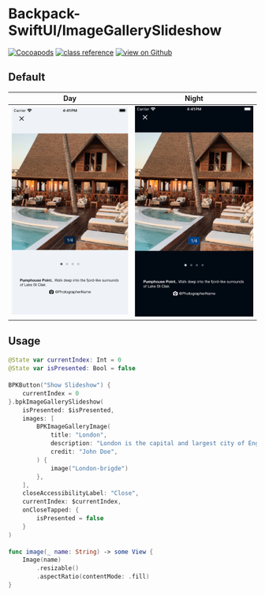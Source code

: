 # Backpack-SwiftUI/ImageGallerySlideshow

[![Cocoapods](https://img.shields.io/cocoapods/v/Backpack-SwiftUI.svg?style=flat)](https://cocoapods.org/pods/Backpack-SwiftUI)
[![class reference](https://img.shields.io/badge/Class%20reference-iOS-blue)](https://backpack.github.io/ios/versions/latest/swiftui/Structs/BPKImageGallerySlideshow.html)
[![view on Github](https://img.shields.io/badge/Source%20code-GitHub-lightgrey)](https://github.com/Skyscanner/backpack-ios/tree/main/Backpack-SwiftUI/ImageGallerySlideshow)

## Default

| Day | Night |
| --- | --- |
| <img src="../../screenshots/iPhone-swiftui_image-gallery-slideshow___default_lm.png" alt="" width="375" /> |<img src="../../screenshots/iPhone-swiftui_image-gallery-slideshow___default_dm.png" alt="" width="375" /> |
 
## Usage

```swift
@State var currentIndex: Int = 0
@State var isPresented: Bool = false

BPKButton("Show Slideshow") {
    currentIndex = 0
}.bpkImageGallerySlideshow(
    isPresented: $isPresented,
    images: [
        BPKImageGalleryImage(
            title: "London",
            description: "London is the capital and largest city of England and the UK.",
            credit: "John Doe",
        ) {
            image("London-brigde")
        },
    ],
    closeAccessibilityLabel: "Close",
    currentIndex: $currentIndex,
    onCloseTapped: {
        isPresented = false
    }
)

func image(_ name: String) -> some View {
    Image(name)
        .resizable()
        .aspectRatio(contentMode: .fill)
}
```
